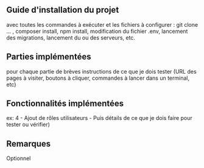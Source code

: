 ## Guide d'installation du projet 
avec toutes les commandes à exécuter et les fichiers à configurer : git clone ... , composer install, npm install, modification du fichier .env, lancement des migrations, lancement du ou des serveurs, etc. 

## Parties implémentées
pour chaque partie de brèves instructions de ce que je dois tester (URL des pages à visiter, boutons à cliquer, commandes à lancer dans un terminal, etc)

## Fonctionnalités implémentées
ex: 4 - Ajout de rôles utilisateurs - Puis détails de ce que je dois faire pour tester ou vérifier)

## Remarques
Optionnel
